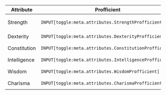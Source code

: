 | Attribute | Profficient | Amount | Modifier |
| --- | --- | --- | --- |
| Strength      | `INPUT[toggle:meta.attributes.StrengthProfficient]`     | `INPUT[number(defaultValue(10)):meta.attributes.Strength]`      | `VIEW[round(({meta.attributes.Strength} - 10)/2, 0) + {meta.attributes.StrengthProfficient}*2]`       |
| Dexterity     | `INPUT[toggle:meta.attributes.DexterityProfficient]`    | `INPUT[number(defaultValue(10)):meta.attributes.Dexterity]`     | `VIEW[round(({meta.attributes.Dexterity} - 10)/2, 0)]`      |
| Constitution  | `INPUT[toggle:meta.attributes.ConstitutionProfficient]` | `INPUT[number(defaultValue(10)):meta.attributes.Constitution]`  | `VIEW[round(({meta.attributes.Constitution} - 10)/2, 0)]`   |
| Intelligence  | `INPUT[toggle:meta.attributes.IntelligenceProfficient]` | `INPUT[number(defaultValue(10)):meta.attributes.Intelligence]`  | `VIEW[round(({meta.attributes.Intelligence} - 10)/2, 0)]`   |
| Wisdom        | `INPUT[toggle:meta.attributes.WisdomProfficient]`       | `INPUT[number(defaultValue(10)):meta.attributes.Wisdom]`        | `VIEW[round(({meta.attributes.Wisdom} - 10)/2, 0)]`         |
| Charisma      | `INPUT[toggle:meta.attributes.CharismaProfficient]`     | `INPUT[number(defaultValue(10)):meta.attributes.Charisma]`      | `VIEW[round(({meta.attributes.Charisma} - 10)/2, 0)]`       |

